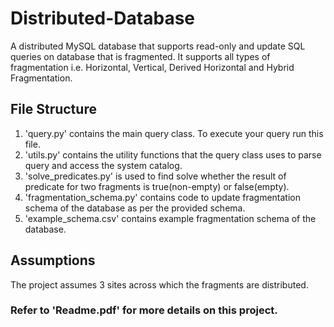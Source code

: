 # Distributed-Database
A distributed MySQL database that supports read-only and update SQL queries on database that is fragmented. It supports all types of fragmentation i.e. Horizontal, Vertical, Derived Horizontal and Hybrid Fragmentation.

## File Structure
1. 'query.py' contains the main query class. To execute your query run this file.
2. 'utils.py' contains the utility functions that the query class uses to parse query and access the system catalog.
3. 'solve_predicates.py' is used to find solve whether the result of predicate for two fragments is true(non-empty) or false(empty).
4. 'fragmentation_schema.py' contains code to update fragmentation schema of the database as per the provided schema.
5. 'example_schema.csv' contains example fragmentation schema of the database.

## Assumptions
The project assumes 3 sites across which the fragments are distributed.

### Refer to 'Readme.pdf' for more details on this project.
